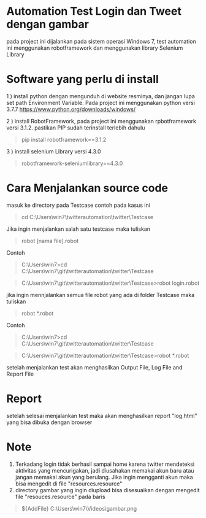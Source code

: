 # Automation Test Login dan Tweet dengan gambar
pada project ini dijalankan pada sistem operasi Windows 7, test automation ini menggunakan robotframework dan menggunakan library Selenium Library

# Software yang perlu di install

1 ) install python dengan mengunduh di website resminya, dan jangan lupa set path Environment Variable. Pada project ini menggunakan python versi 3.7.7
https://www.python.org/downloads/windows/

2 ) install RobotFramework, pada project ini menggunakan rpbotframework versi 3.1.2. pastikan PIP sudah terinstall terlebih dahulu 

> pip install robotframework==3.1.2

3 ) install selenium Library versi 4.3.0
> robotframework-seleniumlibrary==4.3.0

# Cara Menjalankan source code
masuk ke directory pada Testcase
contoh pada kasus ini
> cd C:\Users\win7\twitterautomation\twitter\Testcase

Jika ingin menjalankan salah satu testcase maka tuliskan
> robot [nama file].robot 

Contoh
> C:\Users\win7>cd C:\Users\win7\git\twitterautomation\twitter\Testcase

> C:\Users\win7\git\twitterautomation\twitter\Testcase>robot login.robot


jika ingin mennjalankan semua file robot yang ada di folder Testcase maka tuliskan
> robot *.robot

Contoh
> C:\Users\win7>cd C:\Users\win7\git\twitterautomation\twitter\Testcase

> C:\Users\win7\git\twitterautomation\twitter\Testcase>robot *.robot

setelah menjalankan test akan menghasilkan Output File, Log File and Report File

# Report
setelah selesai menjalankan test maka akan menghasilkan report "log.html" yang bisa dibuka dengan browser

# Note
1. Terkadang login tidak berhasil sampai home karena twitter mendeteksi aktivitas yang mencurigakan, jadi diusahakan memakai akun baru atau jangan memakai akun yang berulang. Jika ingin mengganti akun maka bisa mengedit di file "resources.resource"
2. directory gambar yang ingin diupload bisa disesuaikan dengan mengedit file "resouces.resource" pada baris 
> ${AddFile}    C:\\Users\\win7\\Videos\\gambar.png
